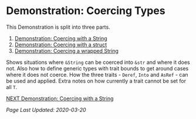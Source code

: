 # Demonstration: Coercing Types

This Demonstration is split into three parts.

1. [Demonstration: Coercing with a String][demonstrate-coercing-string]
2. [Demonstration: Coercing with a struct][demonstrate-coercing-struct]
3. [Demonstration: Coercing a wrapped String][demonstrate-coercing-wrapped-string]

Shows situations where `&String` can be coerced into `&str`
and where it does not.
Also how to define generic types with trait bounds
to get around cases where it does not coerce.
How the three traits -
`Deref`, `Into` and `AsRef` -
can be used and applied.
Extra notes on how currently a trait cannot be set for all `T`.

[NEXT Demonstration: Coercing with a String][demonstrate-coercing-string]

_Page Last Updated: 2020-03-20_

[demonstrate-coercing-types]: ./Demonstrate-Coercing_Types.md
[demonstrate-coercing-string]: ./Demonstrate-Coercing_Types/Demonstrate-Coercing_string.md
[demonstrate-coercing-struct]: ./Demonstrate-Coercing_Types/Demonstrate-Coercing_struct.md
[demonstrate-coercing-wrapped-string]: ./Demonstrate-Coercing_Types/Demonstrate-Coercing_wrapped_string.md